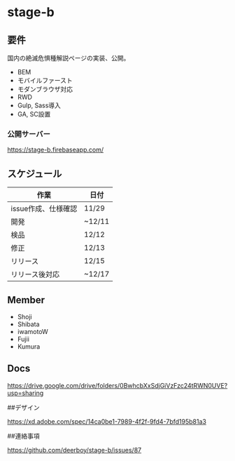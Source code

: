 # stage-b

## 要件

国内の絶滅危惧種解説ページの実装、公開。

- BEM
- モバイルファースト
- モダンブラウザ対応
- RWD
- Gulp, Sass導入
- GA, SC設置

### 公開サーバー

https://stage-b.firebaseapp.com/

## スケジュール

作業|日付
---|---
issue作成、仕様確認|11/29
開発|~12/11
検品|12/12
修正|12/13
リリース|12/15
リリース後対応|~12/17

## Member

- Shoji
- Shibata
- iwamotoW
- Fujii
- Kumura

## Docs

https://drive.google.com/drive/folders/0BwhcbXxSdjGiVzFzc24tRWN0UVE?usp=sharing

##デザイン

https://xd.adobe.com/spec/14ca0be1-7989-4f2f-9fd4-7bfd195b81a3

##連絡事項

https://github.com/deerboy/stage-b/issues/87